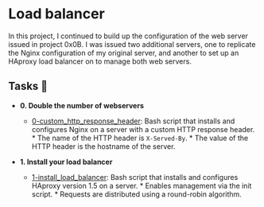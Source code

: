 # Load balancer

In this project, I continued to build up the configuration of the web server
issued in project 0x0B. I was issued two additional servers, one to replicate
the Nginx configuration of my original server, and another to set up an HAproxy
load balancer on to manage both web servers.

## Tasks :page_with_curl:

* **0. Double the number of webservers**
  * [0-custom_http_response_header](./0-custom_http_response-header): Bash
    script that installs and configures Nginx on a server with a custom HTTP
      response header.
          * The name of the HTTP header is `X-Served-By`.
	      * The value of the HTTP header is the hostname of the server.

* **1. Install your load balancer**
  * [1-install_load_balancer](./1-install_load_balancer): Bash script that
    installs and configures HAproxy version 1.5 on a server.
        * Enables management via the init script.
	    * Requests are distributed using a round-robin algorithm.